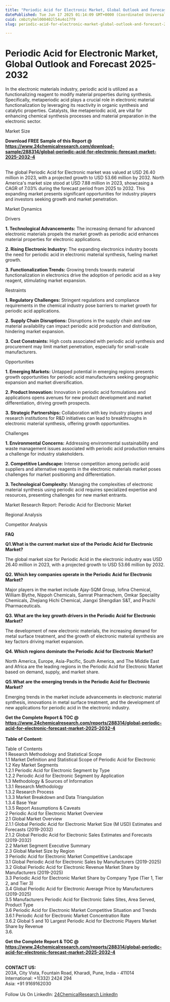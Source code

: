```yaml
---
title: "Periodic Acid for Electronic Market, Global Outlook and Forecast 2025-2032"
datePublished: Tue Jun 17 2025 01:14:09 GMT+0000 (Coordinated Universal Time)
cuid: cmbztyhml000402l54u4o17f9
slug: periodic-acid-for-electronic-market-global-outlook-and-forecast-2025-2032

---
```


# Periodic Acid for Electronic Market, Global Outlook and Forecast 2025-2032

<p>In the electronic materials industry, periodic acid is utilized as a functionalizing reagent to modify material properties during synthesis. Specifically, metaperiodic acid plays a crucial role in electronic material functionalization by leveraging its reactivity in organic synthesis and catalytic properties. Catalysts, like metaperiodic acid, are vital for enhancing chemical synthesis processes and material preparation in the electronic sector.</p><p>

Market Size</p><p>
</p><div><b>Download FREE Sample of this Report @ 
            <a href="https://www.24chemicalresearch.com/download-sample/288314/global-periodic-acid-for-electronic-forecast-market-2025-2032-4">
            https://www.24chemicalresearch.com/download-sample/288314/global-periodic-acid-for-electronic-forecast-market-2025-2032-4</a></b></div><br><p>The global Periodic Acid for Electronic market was valued at USD 26.40 million in 2023, with a projected growth to USD 53.66 million by 2032. North America's market size stood at USD 7.88 million in 2023, showcasing a CAGR of 7.03% during the forecast period from 2025 to 2032. This expanding market presents significant opportunities for industry players and investors seeking growth and market penetration.</p><p>

Market Dynamics</p><p>
Drivers</p><p>
</p><p><strong>1. Technological Advancements:</strong> The increasing demand for advanced electronic materials propels the market growth as periodic acid enhances material properties for electronic applications.</p><p>
</p><p><strong>2. Rising Electronic Industry:</strong> The expanding electronics industry boosts the need for periodic acid in electronic material synthesis, fueling market growth.</p><p>
</p><p><strong>3. Functionalization Trends:</strong> Growing trends towards material functionalization in electronics drive the adoption of periodic acid as a key reagent, stimulating market expansion.</p><p>
Restraints</p><p>
</p><p><strong>1. Regulatory Challenges:</strong> Stringent regulations and compliance requirements in the chemical industry pose barriers to market growth for periodic acid applications.</p><p>
</p><p><strong>2. Supply Chain Disruptions:</strong> Disruptions in the supply chain and raw material availability can impact periodic acid production and distribution, hindering market expansion.</p><p>
</p><p><strong>3. Cost Constraints:</strong> High costs associated with periodic acid synthesis and procurement may limit market penetration, especially for small-scale manufacturers.</p><p>
Opportunities</p><p>
</p><p><strong>1. Emerging Markets:</strong> Untapped potential in emerging regions presents growth opportunities for periodic acid manufacturers seeking geographic expansion and market diversification.</p><p>
</p><p><strong>2. Product Innovation:</strong> Innovation in periodic acid formulations and applications opens avenues for new product development and market differentiation, driving growth prospects.</p><p>
</p><p><strong>3. Strategic Partnerships:</strong> Collaboration with key industry players and research institutions for R&amp;D initiatives can lead to breakthroughs in electronic material synthesis, offering growth opportunities.</p><p>
Challenges</p><p>
</p><p><strong>1. Environmental Concerns:</strong> Addressing environmental sustainability and waste management issues associated with periodic acid production remains a challenge for industry stakeholders.</p><p>
</p><p><strong>2. Competitive Landscape:</strong> Intense competition among periodic acid suppliers and alternative reagents in the electronic materials market poses challenges for market positioning and differentiation.</p><p>
</p><p><strong>3. Technological Complexity:</strong> Managing the complexities of electronic material synthesis using periodic acid requires specialized expertise and resources, presenting challenges for new market entrants.</p><p>
Market Research Report: Periodic Acid for Electronic Market</p><p>
Regional Analysis</p><p>
</p><p>
Competitor Analysis</p><p>
</p><p>
<strong>FAQ </strong></p><p>
</p><p>
<strong>Q1.What is the current market size of the Periodic Acid for Electronic Market?</strong></p><p>
The global market size for Periodic Acid in the electronic industry was USD 26.40 million in 2023, with a projected growth to USD 53.66 million by 2032.</p><p>
</p><p>
<strong>Q2. Which key companies operate in the Periodic Acid for Electronic Market?</strong></p><p>
Major players in the market include Ajay-SQM Group, Iofina Chemical, William Blythe, Nippoh Chemicals, Samrat Pharmachem, Omkar Speciality Chemicals, Zhejiang Hichi Chemical, Jiangxi Shengdian S&amp;T, and Prachi Pharmaceuticals.</p><p>
</p><p>
<strong>Q3. What are the key growth drivers in the Periodic Acid for Electronic Market?</strong></p><p>
The development of new electronic materials, the increasing demand for metal surface treatment, and the growth of electronic material synthesis are key factors driving market expansion.</p><p>
</p><p>
<strong>Q4. Which regions dominate the Periodic Acid for Electronic Market?</strong></p><p>
North America, Europe, Asia-Pacific, South America, and The Middle East and Africa are the leading regions in the Periodic Acid for Electronic Market based on demand, supply, and market share.</p><p>
</p><p>
<strong>Q5.What are the emerging trends in the Periodic Acid for Electronic Market?</strong></p><p>
Emerging trends in the market include advancements in electronic material synthesis, innovations in metal surface treatment, and the development of new applications for periodic acid in the electronic industry.
</p>

<div><b>Get the Complete Report & TOC @ 
            <a href="https://www.24chemicalresearch.com/reports/288314/global-periodic-acid-for-electronic-forecast-market-2025-2032-4">
            https://www.24chemicalresearch.com/reports/288314/global-periodic-acid-for-electronic-forecast-market-2025-2032-4</a></b></div><br>
            <b>Table of Content:</b><p>Table of Contents<br />
1 Research Methodology and Statistical Scope<br />
1.1 Market Definition and Statistical Scope of Periodic Acid for Electronic<br />
1.2 Key Market Segments<br />
1.2.1 Periodic Acid for Electronic Segment by Type<br />
1.2.2 Periodic Acid for Electronic Segment by Application<br />
1.3 Methodology & Sources of Information<br />
1.3.1 Research Methodology<br />
1.3.2 Research Process<br />
1.3.3 Market Breakdown and Data Triangulation<br />
1.3.4 Base Year<br />
1.3.5 Report Assumptions & Caveats<br />
2 Periodic Acid for Electronic Market Overview<br />
2.1 Global Market Overview<br />
2.1.1 Global Periodic Acid for Electronic Market Size (M USD) Estimates and Forecasts (2019-2032)<br />
2.1.2 Global Periodic Acid for Electronic Sales Estimates and Forecasts (2019-2032)<br />
2.2 Market Segment Executive Summary<br />
2.3 Global Market Size by Region<br />
3 Periodic Acid for Electronic Market Competitive Landscape<br />
3.1 Global Periodic Acid for Electronic Sales by Manufacturers (2019-2025)<br />
3.2 Global Periodic Acid for Electronic Revenue Market Share by Manufacturers (2019-2025)<br />
3.3 Periodic Acid for Electronic Market Share by Company Type (Tier 1, Tier 2, and Tier 3)<br />
3.4 Global Periodic Acid for Electronic Average Price by Manufacturers (2019-2025)<br />
3.5 Manufacturers Periodic Acid for Electronic Sales Sites, Area Served, Product Type<br />
3.6 Periodic Acid for Electronic Market Competitive Situation and Trends<br />
3.6.1 Periodic Acid for Electronic Market Concentration Rate<br />
3.6.2 Global 5 and 10 Largest Periodic Acid for Electronic Players Market Share by Revenue<br />
3.6.</p>

<div><b>Get the Complete Report & TOC @ 
            <a href="https://www.24chemicalresearch.com/reports/288314/global-periodic-acid-for-electronic-forecast-market-2025-2032-4">
            https://www.24chemicalresearch.com/reports/288314/global-periodic-acid-for-electronic-forecast-market-2025-2032-4</a></b></div><br>

<b>CONTACT US:</b><br>
            203A, City Vista, Fountain Road, Kharadi, Pune, India - 411014<br>
            International: +1(332) 2424 294<br>
            Asia: +91 9169162030 <br><br>
            Follow Us On LinkedIn: <a href="https://www.linkedin.com/company/24chemicalresearch/">24ChemicalResearch LinkedIn</a>